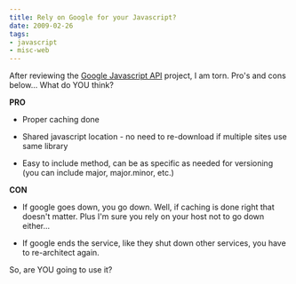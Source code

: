 ```yaml
---
title: Rely on Google for your Javascript?
date: 2009-02-26
tags:
- javascript
- misc-web
---
```

After reviewing the [Google Javascript API](http://code.google.com/apis/ajaxlibs/) project, I am torn.  Pro's and cons below... What do YOU think?

<!--more-->

**PRO**

  * Proper caching done

  * Shared javascript location - no need to re-download if multiple sites use same library

  * Easy to include method, can be as specific as needed for versioning (you can include major, major.minor, etc.)

**CON**

  * If google goes down, you go down.  Well, if caching is done right that doesn't matter. Plus I'm sure you rely on your host not to go down either...

  * If google ends the service, like they shut down other services, you have to re-architect again.

So, are YOU going to use it?
